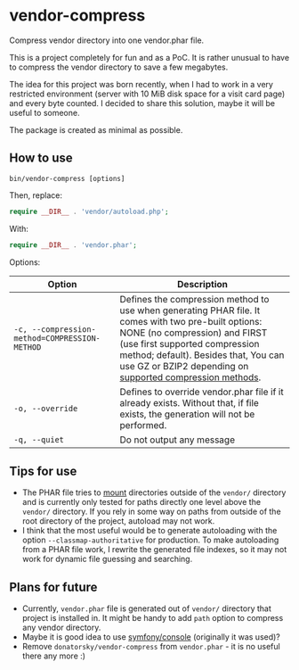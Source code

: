 # vendor-compress
Compress vendor directory into one vendor.phar file.

This is a project completely for fun and as a PoC. It is rather unusual to have to compress the vendor directory to save a few megabytes.

The idea for this project was born recently, when I had to work in a very restricted environment (server with 10 MiB disk space for a visit card page) and every byte counted. I decided to share this solution, maybe it will be useful to someone.

The package is created as minimal as possible.

## How to use
```
bin/vendor-compress [options]
```

Then, replace:
```php
require __DIR__ . 'vendor/autoload.php';
```

With:
```php
require __DIR__ . 'vendor.phar';
```

Options:

Option | Description
------ | -----------
`-c, --compression-method=COMPRESSION-METHOD` | Defines the compression method to use when generating PHAR file. It comes with two pre-built options: NONE (no compression) and FIRST (use first supported compression method; default). Besides that, You can use GZ or BZIP2 depending on [supported compression methods](https://secure.php.net/manual/en/phar.getsupportedcompression.php).
`-o, --override` | Defines to override vendor.phar file if it already exists. Without that, if file exists, the generation will not be performed.
`-q, --quiet` | Do not output any message

## Tips for use
- The PHAR file tries to [mount](https://secure.php.net/manual/en/phar.mount.php) directories outside of the `vendor/` directory and is currently only tested for paths directly one level above the `vendor/` directory. If you rely in some way on paths from outside of the root directory of the project, autoload may not work.
- I think that the most useful would be to generate autoloading with the option `--classmap-authoritative` for production. To make autoloading from a PHAR file work, I rewrite the generated file indexes, so it may not work for dynamic file guessing and searching.

## Plans for future
- Currently, `vendor.phar` file is generated out of `vendor/` directory that project is installed in. It might be handy to add `path` option to compress any vendor directory.
- Maybe it is good idea to use [symfony/console](https://packagist.org/packages/symfony/console) (originally it was used)?
- Remove `donatorsky/vendor-compress` from `vendor.phar` - it is no useful there any more :)
